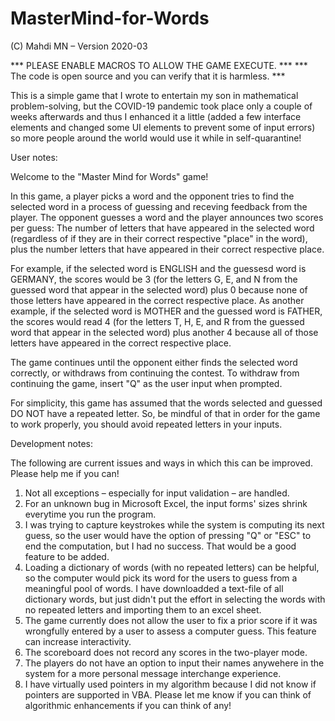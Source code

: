 # MasterMind-for-Words

(C) Mahdi MN – Version 2020-03

*** PLEASE ENABLE MACROS TO ALLOW THE GAME EXECUTE. ***
*** The code is open source and you can verify that it is harmless. ***

This is a simple game that I wrote to entertain my son in mathematical problem-solving, 
but the COVID-19 pandemic took place only a couple of weeks afterwards and thus I 
enhanced it a little (added a few interface elements and changed some UI elements to 
prevent some of input errors) so more people around the world would use it while in 
self-quarantine!

User notes:

Welcome to the "Master Mind for Words" game!

In this game, a player picks a word and the opponent tries to find the selected word 
in a process of guessing and receving feedback from the player. The opponent guesses 
a word and the player announces two scores per guess: The number of letters that have 
appeared in the selected word (regardless of if they are in their correct respective 
"place" in the word), plus the number letters that have appeared in their correct 
respective place.

For example, if the selected word is ENGLISH and the guessesd word is GERMANY, the 
scores would be 3 (for the letters G, E, and N from the guessed word that appear in the 
selected word) plus 0 because none of those letters have appeared in the correct 
respective place. As another example, if the selected word is MOTHER and the guessed 
word is FATHER, the scores would read 4 (for the letters T, H, E, and R from the guessed 
word that appear in the selected word) plus another 4 because all of those letters have 
appeared in the correct respective place.

The game continues until the opponent either finds the selected word correctly, or 
withdraws from continuing the contest. To withdraw from continuing the game, insert "Q" 
as the user input when prompted.

For simplicity, this game has assumed that the words selected and guessed DO NOT have a 
repeated letter. So, be mindful of that in order for the game to work properly, you 
should avoid repeated letters in your inputs.


Development notes:

The following are current issues and ways in which this can be improved.
Please help me if you can!

1. Not all exceptions – especially for input validation – are handled.
2. For an unknown bug in Microsoft Excel, the input forms' sizes shrink everytime you
   run the program.
3. I was trying to capture keystrokes while the system is computing its next guess,
   so the user would have the option of pressing "Q" or "ESC" to end the computation,
   but I had no success. That would be a good feature to be added.
4. Loading a dictionary of words (with no repeated letters) can be helpful, so the
   computer would pick its word for the users to guess from a meaningful pool of
   words. I have downloadded a text-file of all dictionary words, but just didn't put
   the effort in selecting the words with no repeated letters and importing them to
   an excel sheet.
5. The game currently does not allow the user to fix a prior score if it was wrongfully
   entered by a user to assess a computer guess. This feature can increase interactivity.
6. The scoreboard does not record any scores in the two-player mode.
7. The players do not have an option to input their names anywehere in the system for a 
   more personal message interchange experience.
8. I have virtually used pointers in my algorithm because I did not know if pointers are
   supported in VBA. Please let me know if you can think of algorithmic enhancements if
   you can think of any!

